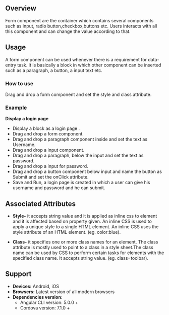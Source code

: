 
## Overview
Form component are the container which contains several components such as input, radio button,checkbox,buttons etc. Users interacts with all this component and can change the value according to that.



## Usage
A form component can be used whenever there is a requirement for data-entry task. It is basically a block in which other component can be inserted such as a paragraph, a button, a input text etc.


### How to use
Drag and drop a form component and set the style and class attribute. 

### Example
**Display a login page** 
- Display a block as a login page .
- Drag and drop a form component.
- Drag and drop a paragraph component inside and set the text as Username.
- Drag and drop a input component.
- Drag and drop a paragraph, below the input and set the text as password.
- Drag and drop a input for password.
- Drag and drop a button component below input and name the button as Submit and set the onClick attribute.
- Save and Run, a login page is created in which a user can give his username and password and he can  submit.




## Associated Attributes  
- **Style-** it accepts string value and it is applied as inline css to element and it is affected based on property given. An inline CSS is used to apply a unique style to a single HTML element. An inline CSS uses the style attribute of an HTML element.
(eg. color:blue).

- **Class-** it specifies one or more class names for an element. The class attribute is mostly used to point to a class in a style sheet.The class name can be used by CSS to perform certain tasks for elements with the specified class name. It accepts string value. (eg. class=toolbar).





## Support
- **Devices:** Android, iOS
- **Browsers:**  Latest version of all modern browsers
- **Dependencies version:** 
    - Angular CLI version: 5.0.0 + 
    - Cordova version: 7.1.0 + 










